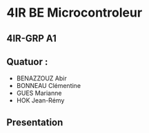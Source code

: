 
# 4IR BE Microcontroleur
## 4IR-GRP A1
## Quatuor : 
  * BENAZZOUZ Abir
  * BONNEAU Clémentine
  * GUES Marianne 
  * HOK Jean-Rémy  
  
## Presentation